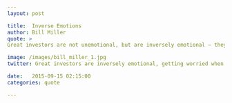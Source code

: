```yaml
---
layout: post

title:  Inverse Emotions
author: Bill Miller
quote: > 
Great investors are not unemotional, but are inversely emotional – they get worried when the market is up and feel good when everyone is worried.

image: /images/bill_miller_1.jpg
twitter: Great investors are inversely emotional, getting worried when the market is up, feeling good when everyone isn't. Bill Miller http://quotes.stockflare.com/

date:   2015-09-15 02:15:00
categories: quote

---
```


